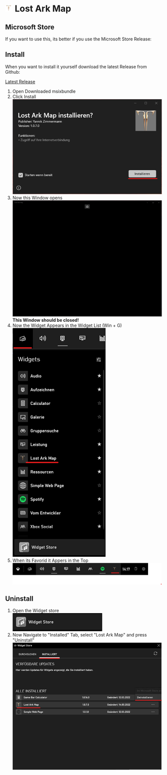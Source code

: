 # ![](LostArkMap\Assets\Square44x44Logo.targetsize-24.png) Lost Ark Map

## Microsoft Store

If you want to use this, its better if you use the Microsoft Store Release:



## Install

When you want to install it yourself download the latest Release from Github:

[Latest Release](https://github.com/Allatu/LostArkMap/releases/download/1.0/LostArkMap_1.0.7.0.msixbundle)

1. Open Downloaded msixbundle
2. Click Install
![InstallPng](https://github.com/Allatu/LostArkMap/blob/master/Assets/Install.png)
4. Now this Window opens 
![afterinstall](https://github.com/Allatu/LostArkMap/blob/master/Assets/AfterInstall.png) 
**This Window should be closed!**
5. Now the Widget Appears in the Widget List (Win + G) ![](Assets\Widgetlist.png) 
6. When its Favorid it Appers in the Top ![](Assets\stared.png) 

## Uninstall

1. Open the Widget store <br> ![](Assets\widgetstore.png) 
2. Now Navigate to "Installed" Tab, select "Lost Ark Map" and press "Uninstall" ![](Assets\uninstall.png)  


